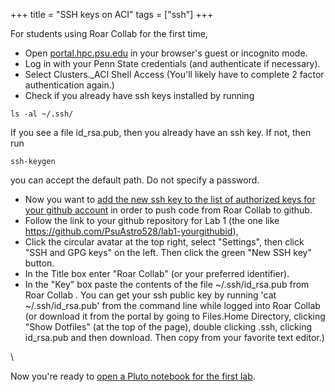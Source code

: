 +++
title = "SSH keys on ACI"
tags = ["ssh"]
+++

For students using Roar Collab for the first time,
- Open [portal.hpc.psu.edu](https://portal.hpc.psu.edu/) in your browser's guest or incognito mode.
- Log in with your Penn State credentials (and authenticate if necessary).
- Select Clusters._ACI Shell Access (You'll likely have to complete 2 factor authentication again.)
- Check if you already have ssh keys installed by running
```shell
ls -al ~/.ssh/
```
If you see a file id_rsa.pub, then you already have an ssh key.  If not, then run 
```shell
ssh-keygen
```
you can accept the default path.  Do not specify a password.

- Now you want to [add the new ssh key to the list of authorized keys for your github account](https://help.github.com/articles/adding-a-new-ssh-key-to-your-github-account/#platform-linux) in order to push code from Roar Collab to github.
- Follow the link to your github repository for Lab 1 (the one like https://github.com/PsuAstro528/lab1-yourgithubid),
- Click the circular avatar at the top right, select "Settings", then click "SSH and GPG keys" on the left.  Then click the green "New SSH key" button.  
- In the Title box enter "Roar Collab" (or your preferred identifier).  
- In the "Key" box paste the contents of the file ~/.ssh/id_rsa.pub from Roar Collab .  You can get your ssh public key by running 'cat  ~/.ssh/id_rsa.pub' from the command line while logged into Roar Collab (or download it from the portal by going to Files.Home Directory, clicking "Show Dotfiles" (at the top of the page), double clicking .ssh, clicking id_rsa.pub and then download.  Then copy from your favorite text editor.)  


\\

Now you're ready to [open a Pluto notebook for the first lab](../pluto).
